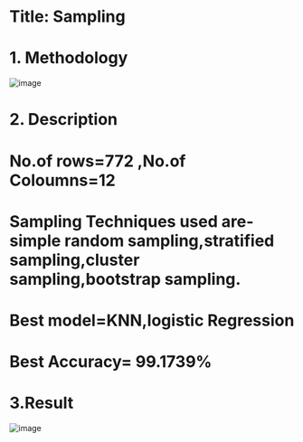 # Title: Sampling
# 1. Methodology
![image](https://github.com/user-attachments/assets/e67bae8c-aea7-46e6-b47c-69ff1c3eedd5)
#  2. Description
# No.of rows=772 ,No.of Coloumns=12
# Sampling Techniques used are-simple random sampling,stratified sampling,cluster sampling,bootstrap sampling.
# Best model=KNN,logistic Regression
# Best Accuracy= 99.1739%
# 3.Result
![image](https://github.com/user-attachments/assets/ad094201-60a4-4dd5-a0d8-e8307880e5ba)
